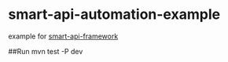 # smart-api-automation-example
example for [smart-api-framework](https://github.com/lwfwind/smart-api-framework)

##Run
    mvn test -P dev
